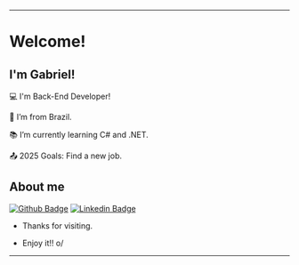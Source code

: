 ----------------------------------------------------------------------------

# Welcome!

 

## I'm Gabriel!

 :computer: I'm Back-End Developer!

:house_with_garden: I’m from Brazil.

:books: I’m currently learning C# and .NET.

:outbox_tray: 2025 Goals: Find a new job.

 

## About me

[![Github Badge](https://img.shields.io/badge/-Github-000?style=flat-square&logo=Github&logoColor=white&link=LINK_GIT)](https://github.com/gllugli) [![Linkedin Badge](https://img.shields.io/badge/-LinkedIn-blue?style=flat-square&logo=Linkedin&logoColor=white&link=LINK_LINKEDIN)](https://www.linkedin.com/in/gabriel-lars%C3%A3o-lugli-344182372/)

- Thanks for visiting.

- Enjoy it!! o/

----------------------------------------------------------------------------------
